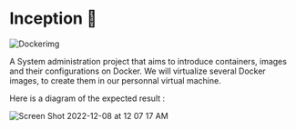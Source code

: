 # Inception 🐳

![Dockerimg](https://user-images.githubusercontent.com/94646532/206316194-93973ebc-0101-4f04-ab7a-1bb47a09bb46.png)

A System administration project that aims to introduce containers, images and their configurations on Docker.
We will virtualize several Docker images, to create them in our personnal virtual machine.

Here is a diagram of the expected result : 

![Screen Shot 2022-12-08 at 12 07 17 AM](https://user-images.githubusercontent.com/94646532/206316573-809d8c64-e969-4414-8d44-35e3b0a525fb.png)
